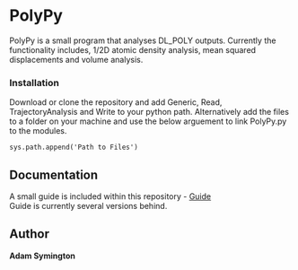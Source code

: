 # PolyPy

PolyPy is a small program that analyses DL_POLY outputs. Currently the functionality includes, 1/2D atomic density analysis, mean squared displacements and volume analysis. 


### Installation

Download or clone the repository and add Generic, Read, TrajectoryAnalysis and Write to your python path. Alternatively add the files to a folder on your machine and use the below arguement to link PolyPy.py to the modules.

```
sys.path.append('Path to Files')
```

## Documentation  
  
A small guide is included within this repository - [Guide](https://github.com/symmy596/PolyPy/blob/master/Guide.md)  
Guide is currently several versions behind.

## Author
**Adam Symington** 


